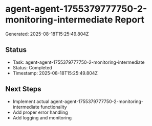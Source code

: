 # agent-agent-1755379777750-2-monitoring-intermediate Report

Generated: 2025-08-18T15:25:49.804Z

## Status
- Task: agent-agent-1755379777750-2-monitoring-intermediate
- Status: Completed
- Timestamp: 2025-08-18T15:25:49.804Z

## Next Steps
- Implement actual agent-agent-1755379777750-2-monitoring-intermediate functionality
- Add proper error handling
- Add logging and monitoring
